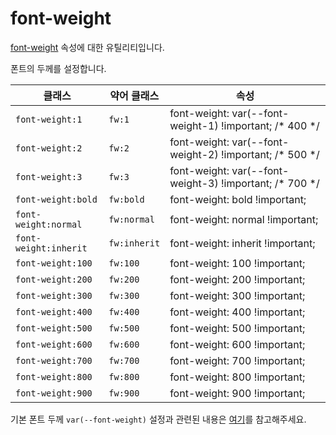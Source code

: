 # font-weight

[font-weight](https://developer.mozilla.org/en-US/docs/Web/CSS/font-weight) 속성에 대한 유틸리티입니다.

폰트의 두께를 설정합니다.

<table>
  <thead>
    <tr>
      <th scope="col">클래스</th>
      <th scope="col">약어 클래스</th>
      <th scope="col">속성</th>
    </tr>
  </thead>
  <tbody>
<tr>
  <td><code>font-weight:1</code></td>
  <td><code>fw:1</code></td>
  <td><span class="code">font-weight: var(--font-weight-1) !important;</span> <span class="c:weak">/* 400 */</span></td>
</tr>

<tr>
  <td><code>font-weight:2</code></td>
  <td><code>fw:2</code></td>
  <td><span class="code">font-weight: var(--font-weight-2) !important;</span> <span class="c:weak">/* 500 */</span></td>
</tr>

<tr>
  <td><code>font-weight:3</code></td>
  <td><code>fw:3</code></td>
  <td><span class="code">font-weight: var(--font-weight-3) !important;</span> <span class="c:weak">/* 700 */</span></td>
</tr>

<tr>
  <td><code>font-weight:bold</code></td>
  <td><code>fw:bold</code></td>
  <td><span class="code">font-weight: bold !important;</span></td>
</tr>

<tr>
  <td><code>font-weight:normal</code></td>
  <td><code>fw:normal</code></td>
  <td><span class="code">font-weight: normal !important;</span></td>
</tr>

<tr>
  <td><code>font-weight:inherit</code></td>
  <td><code>fw:inherit</code></td>
  <td><span class="code">font-weight: inherit !important;</span></td>
</tr>

<tr>
  <td><code>font-weight:100</code></td>
  <td><code>fw:100</code></td>
  <td><span class="code">font-weight: 100 !important;</span></td>
</tr>

<tr>
  <td><code>font-weight:200</code></td>
  <td><code>fw:200</code></td>
  <td><span class="code">font-weight: 200 !important;</span></td>
</tr>

<tr>
  <td><code>font-weight:300</code></td>
  <td><code>fw:300</code></td>
  <td><span class="code">font-weight: 300 !important;</span></td>
</tr>

<tr>
  <td><code>font-weight:400</code></td>
  <td><code>fw:400</code></td>
  <td><span class="code">font-weight: 400 !important;</span></td>
</tr>

<tr>
  <td><code>font-weight:500</code></td>
  <td><code>fw:500</code></td>
  <td><span class="code">font-weight: 500 !important;</span></td>
</tr>

<tr>
  <td><code>font-weight:600</code></td>
  <td><code>fw:600</code></td>
  <td><span class="code">font-weight: 600 !important;</span></td>
</tr>

<tr>
  <td><code>font-weight:700</code></td>
  <td><code>fw:700</code></td>
  <td><span class="code">font-weight: 700 !important;</span></td>
</tr>

<tr>
  <td><code>font-weight:800</code></td>
  <td><code>fw:800</code></td>
  <td><span class="code">font-weight: 800 !important;</span></td>
</tr>

<tr>
  <td><code>font-weight:900</code></td>
  <td><code>fw:900</code></td>
  <td><span class="code">font-weight: 900 !important;</span></td>
</tr>

  </tbody>

</table>

기본 폰트 두께 `var(--font-weight)` 설정과 관련된 내용은 [여기](/guide/css-variable-list.html#font-weight)를 참고해주세요.